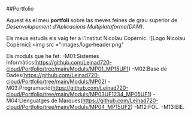 ##Portfolio

Aquest és el meu **portfoli** sobre las meves feines de grau superior de *Desenvolupament d'Aplicacions Multiplataforma(DAM).*

Els meus estudis els vaig fer a l'Institut Nicolau Copèrnic.
![Logo Nicolau Copèrnic]
<img src ="images/logo·header.png"


Els moduls que he fet:
-M01:Sistemes Informàtics(https://github.com/Leinad720-cloud/Portfolio/tree/main/Moduls/MP01_MP15UF1)
-M02:Base de Dades(https://github.com/Leinad720-cloud/Portfolio/tree/main/Moduls/MP02)
-M03:Programació(https://github.com/Leinad720-cloud/Portfolio/tree/main/Moduls/MP03UF1234_MP05UF1)
-M04:Llenguatges de Marques(https://github.com/Leinad720-cloud/Portfolio/tree/main/Moduls/MP04_MP15UF2)
-M12:FOL.
-M13:EIE.
